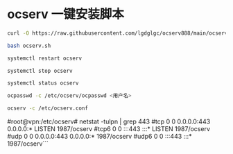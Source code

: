 # ocserv 一键安装脚本
``` bash
curl -O https://raw.githubusercontent.com/lgdglgc/ocserv888/main/ocserv.sh
```
``` bash
bash ocserv.sh
```
``` bash
systemctl restart ocserv
```
``` bash
systemctl stop ocserv
```
``` bash
systemctl status ocserv
```
```bash
ocpasswd -c /etc/ocserv/ocpasswd <用户名>
```
```bash
ocserv -c /etc/ocserv.conf
```
#root@vpn:/etc/ocserv# netstat -tulpn | grep 443
#tcp        0      0 0.0.0.0:443             0.0.0.0:*               LISTEN      1987/ocserv
#tcp6       0      0 :::443                  :::*                    LISTEN      1987/ocserv
#udp        0      0 0.0.0.0:443             0.0.0.0:*                           1987/ocserv
#udp6       0      0 :::443                  :::*                                1987/ocserv```
